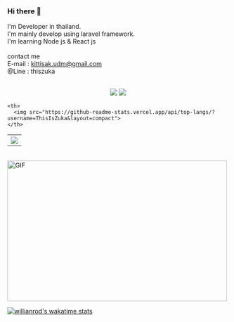 ### Hi there 👋

I'm Developer in thailand. <br>
I'm mainly develop using laravel framework.<br>
I'm learning Node js & React js
<br><br>
contact me<br>
E-mail : kittisak.udm@gmail.com
<br>
@Line : thiszuka
<br><br>

<div style="text-align: center;">
  <row>  
      <col>
      <img src="https://github-readme-stats.vercel.app/api?username=ThisIsZuka&show_icons=true&theme=radical">
      </col>
     <col>
       <img src="https://github-readme-stats.vercel.app/api/top-langs/?username=ThisIsZuka&layout=compact">
      </col>
  </row>
</div>

<table>
  <tr>
    <th>
      <img src="https://github-readme-stats.vercel.app/api?username=ThisIsZuka&show_icons=true&theme=radical">
    </th>
    
    <th>
      <img src="https://github-readme-stats.vercel.app/api/top-langs/?username=ThisIsZuka&layout=compact">
    </th>
  </tr>
</table>


<br>

<img align="middle" alt="GIF" src="https://github.com/abhisheknaiidu/abhisheknaiidu/blob/master/code.gif?raw=true" width="500" height="320" />

[![willianrod's wakatime stats](https://github-readme-stats.vercel.app/api/wakatime?username=ThisIsZuka)](https://github.com/anuraghazra/github-readme-stats)


<!-- [![willianrod's wakatime stats](https://github-readme-stats.vercel.app/api/wakatime?username=ThisIsZuka&layout=compact)] -->




<!--
**ThisIsZuka/ThisIsZuka** is a ✨ _special_ ✨ repository because its `README.md` (this file) appears on your GitHub profile.



Here are some ideas to get you started:

- 🔭 I’m currently working on ...
- 🌱 I’m currently learning ...
- 👯 I’m looking to collaborate on ...
- 🤔 I’m looking for help with ...
- 💬 Ask me about ...
- 📫 How to reach me: ...
- 😄 Pronouns: ...
- ⚡ Fun fact: ...
-->

